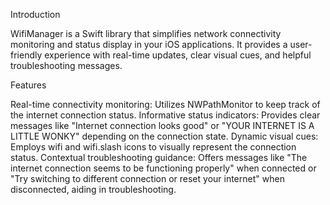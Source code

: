 Introduction

WifiManager is a Swift library that simplifies network connectivity monitoring and status display in your iOS applications. It provides a user-friendly experience with real-time updates, clear visual cues, and helpful troubleshooting messages.

Features

Real-time connectivity monitoring: Utilizes NWPathMonitor to keep track of the internet connection status.
Informative status indicators: Provides clear messages like "Internet connection looks good" or "YOUR INTERNET IS A LITTLE WONKY" depending on the connection state.
Dynamic visual cues: Employs wifi and wifi.slash icons to visually represent the connection status.
Contextual troubleshooting guidance: Offers messages like "The internet connection seems to be functioning properly" when connected or "Try switching to different connection or reset your internet" when disconnected, aiding in troubleshooting.
